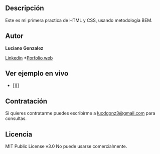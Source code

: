 ## Descripción 
Este es mi primera practica de HTML y CSS, usando metodología BEM.

## Autor 
**Luciano Gonzalez**

[Linkedin](www.linkedin.com/in/luciano-gonzalez-6a700a289)
*[Porfolio web]()

## Ver ejemplo en vivo
- [][]
  
## Contratación
Si quieres contratarme puedes escribirme a lucdgonz3@gmail.com para consultas.

## Licencia
MIT Public License v3.0
No puede usarse comercialmente.

